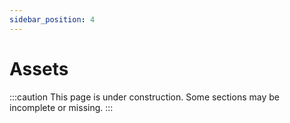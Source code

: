 ```yaml
---
sidebar_position: 4
---
```


# Assets

:::caution
This page is under construction. Some sections may be incomplete or missing.
:::
